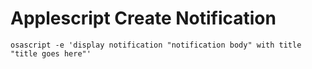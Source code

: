 Applescript Create Notification
===

```
osascript -e 'display notification "notification body" with title "title goes here"'
```
